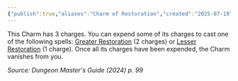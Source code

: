 ```yaml
---
{"publish":true,"aliases":"Charm of Restoration","created":"2025-07-19T16:46:34.254+02:00","modified":"2025-07-27T18:47:31.220+02:00","cssclasses":"json5e-reward"}
---
```


This Charm has 3 charges. You can expend some of its charges to cast one of the following spells: [Greater Restoration](/3Mechanics/CLI/spells/greater-restoration-xphb.md) (2 charges) or [Lesser Restoration](/3Mechanics/CLI/spells/lesser-restoration-xphb.md) (1 charge). Once all its charges have been expended, the Charm vanishes from you.

*Source: Dungeon Master's Guide (2024) p. 99*